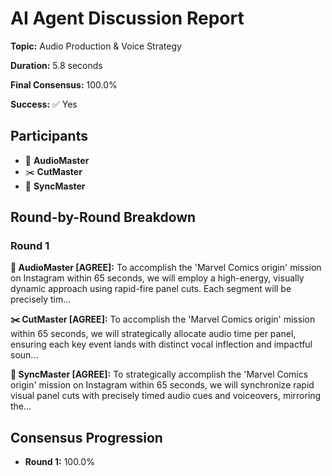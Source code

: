 # AI Agent Discussion Report

**Topic:** Audio Production & Voice Strategy

**Duration:** 5.8 seconds

**Final Consensus:** 100.0%

**Success:** ✅ Yes

## Participants

- 🎵 **AudioMaster**
- ✂️ **CutMaster**
- 🎯 **SyncMaster**

## Round-by-Round Breakdown

### Round 1

**🎵 AudioMaster [AGREE]:** To accomplish the 'Marvel Comics origin' mission on Instagram within 65 seconds, we will employ a high-energy, visually dynamic approach using rapid-fire panel cuts. Each segment will be precisely tim...

**✂️ CutMaster [AGREE]:** To accomplish the 'Marvel Comics origin' mission within 65 seconds, we will strategically allocate audio time per panel, ensuring each key event lands with distinct vocal inflection and impactful soun...

**🎯 SyncMaster [AGREE]:** To strategically accomplish the 'Marvel Comics origin' mission on Instagram within 65 seconds, we will synchronize rapid visual panel cuts with precisely timed audio cues and voiceovers, mirroring the...

## Consensus Progression

- **Round 1:** 100.0%
